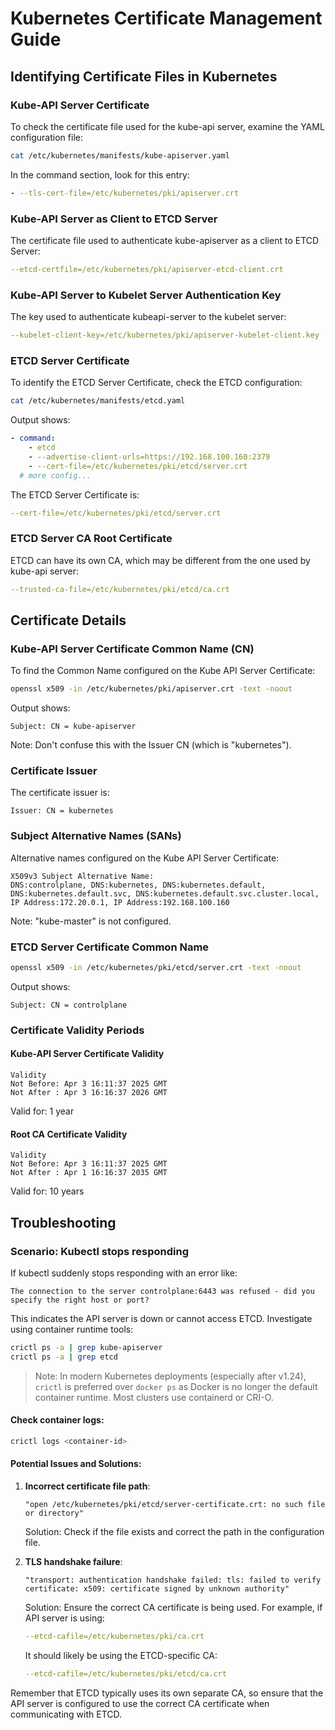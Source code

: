 # Kubernetes Certificate Management Guide

## Identifying Certificate Files in Kubernetes

### Kube-API Server Certificate

To check the certificate file used for the kube-api server, examine the YAML configuration file:

```bash
cat /etc/kubernetes/manifests/kube-apiserver.yaml
```

In the command section, look for this entry:

```yaml
- --tls-cert-file=/etc/kubernetes/pki/apiserver.crt
```

### Kube-API Server as Client to ETCD Server

The certificate file used to authenticate kube-apiserver as a client to ETCD Server:

```yaml
--etcd-certfile=/etc/kubernetes/pki/apiserver-etcd-client.crt
```

### Kube-API Server to Kubelet Server Authentication Key

The key used to authenticate kubeapi-server to the kubelet server:

```yaml
--kubelet-client-key=/etc/kubernetes/pki/apiserver-kubelet-client.key
```

### ETCD Server Certificate

To identify the ETCD Server Certificate, check the ETCD configuration:

```bash
cat /etc/kubernetes/manifests/etcd.yaml
```

Output shows:

```yaml
- command:
    - etcd
    - --advertise-client-urls=https://192.168.100.160:2379
    - --cert-file=/etc/kubernetes/pki/etcd/server.crt
  # more config...
```

The ETCD Server Certificate is:

```yaml
--cert-file=/etc/kubernetes/pki/etcd/server.crt
```

### ETCD Server CA Root Certificate

ETCD can have its own CA, which may be different from the one used by kube-api server:

```yaml
--trusted-ca-file=/etc/kubernetes/pki/etcd/ca.crt
```

## Certificate Details

### Kube-API Server Certificate Common Name (CN)

To find the Common Name configured on the Kube API Server Certificate:

```bash
openssl x509 -in /etc/kubernetes/pki/apiserver.crt -text -noout
```

Output shows:

```
Subject: CN = kube-apiserver
```

Note: Don't confuse this with the Issuer CN (which is "kubernetes").

### Certificate Issuer

The certificate issuer is:

```
Issuer: CN = kubernetes
```

### Subject Alternative Names (SANs)

Alternative names configured on the Kube API Server Certificate:

```
X509v3 Subject Alternative Name:
DNS:controlplane, DNS:kubernetes, DNS:kubernetes.default, DNS:kubernetes.default.svc, DNS:kubernetes.default.svc.cluster.local, IP Address:172.20.0.1, IP Address:192.168.100.160
```

Note: "kube-master" is not configured.

### ETCD Server Certificate Common Name

```bash
openssl x509 -in /etc/kubernetes/pki/etcd/server.crt -text -noout
```

Output shows:

```
Subject: CN = controlplane
```

### Certificate Validity Periods

#### Kube-API Server Certificate Validity

```
Validity
Not Before: Apr 3 16:11:37 2025 GMT
Not After : Apr 3 16:16:37 2026 GMT
```

Valid for: 1 year

#### Root CA Certificate Validity

```
Validity
Not Before: Apr 3 16:11:37 2025 GMT
Not After : Apr 1 16:16:37 2035 GMT
```

Valid for: 10 years

## Troubleshooting

### Scenario: Kubectl stops responding

If kubectl suddenly stops responding with an error like:

```
The connection to the server controlplane:6443 was refused - did you specify the right host or port?
```

This indicates the API server is down or cannot access ETCD. Investigate using container runtime tools:

```bash
crictl ps -a | grep kube-apiserver
crictl ps -a | grep etcd
```

> Note: In modern Kubernetes deployments (especially after v1.24), `crictl` is preferred over `docker ps` as Docker is no longer the default container runtime. Most clusters use containerd or CRI-O.

#### Check container logs:

```bash
crictl logs <container-id>
```

#### Potential Issues and Solutions:

1. **Incorrect certificate file path**:

   ```
   "open /etc/kubernetes/pki/etcd/server-certificate.crt: no such file or directory"
   ```

   Solution: Check if the file exists and correct the path in the configuration file.

2. **TLS handshake failure**:
   ```
   "transport: authentication handshake failed: tls: failed to verify certificate: x509: certificate signed by unknown authority"
   ```
   Solution: Ensure the correct CA certificate is being used. For example, if API server is using:
   ```yaml
   --etcd-cafile=/etc/kubernetes/pki/ca.crt
   ```
   It should likely be using the ETCD-specific CA:
   ```yaml
   --etcd-cafile=/etc/kubernetes/pki/etcd/ca.crt
   ```

Remember that ETCD typically uses its own separate CA, so ensure that the API server is configured to use the correct CA certificate when communicating with ETCD.
